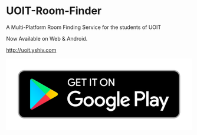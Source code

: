 # UOIT-Room-Finder
A Multi-Platform Room Finding Service for the students of UOIT

Now Available on Web & Android.

http://uoit.yshiv.com

[![ANDROID](https://github.com/yenvanio/UOIT-Room-Finder/blob/master/assets/android.png)](https://play.google.com/store/apps/details?id=com.outsourced.shiv.uoitroomfinder)
